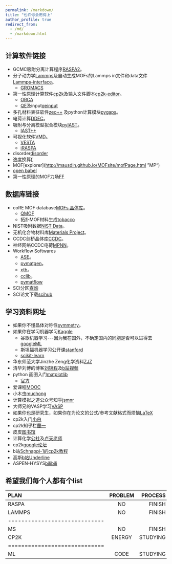 ```yaml
---
permalink: /markdown/
title: "也许你会用得上"
author_profile: true
redirect_from: 
  - /md/
  - /markdown.html
---
```


## 计算软件链接          

* GCMC吸附分离计算程序[RASPA2](https://github.com/iRASPA/RASPA2 "Make by David")。             
* 分子动力学[Lammps](https://lammps.sandia.gov/ "Lammps")及自动生成MOFs的Lammps in文件和data文件[Lammps-interface](https://github.com/peteboyd/lammps_interface/ "Lammps-interface")。     
  * [GROMACS](http://www.gromacs.org/ "md")
* 第一性原理计算软件[cp2k](https://www.cp2k.org/ "cp2k")及输入文件脚本[cp2k-editor](https://github.com/avishart/CP2K_Editor/ "cp2k-editor")。          
  * [ORCA](https://orcaforum.kofo.mpg.de/app.php/portal "ORCA")      
  * [QE](https://www.quantum-espresso.org/ "QE")及input[qeinput](https://www.materialscloud.org/work/tools/qeinputgenerator "qi")            
* 多孔材料表征软件[zeo++](http://www.zeoplusplus.org/ "zeo++") 及python计算模块[pygaps](https://pygaps.readthedocs.io/en/master/ "pygaps")。            
* 电荷计算[DDEC](https://sourceforge.net/projects/ddec/ "DDEC")。              
* 吸附与分离模型拟合模块[pyIAST](https://github.com/CorySimon/pyIAST/ "pyIAST")。            
  * [IAST++](https://sangwon91.github.io/IASTpp/ "iast")      
* 可视化软件[VMD](https://www.ks.uiuc.edu/Research/vmd/ "VMD")。      
  * [VESTA](https://jp-minerals.org/vesta/en/ "VESTA")  
  * [iRASPA](https://iraspa.org/ "iRASPA")
* disorder[disorder](https://github.com/jichunlian/disorder "disorder")      
* 逸度换算[f](https://github.com/sxm13/ZGBshenxiaomoCV.github.io/tree/main/files/fugacity "f")             
* MOF[explorer](http://mausdin.github.io/MOFsite/mofPage.html ”MP“)     
* [open babel](https://github.com/openbabel/openbabel/releases/tag/openbabel-2-4-0 "Open Babel")        
* 第一性原理的MOF力场[FF](https://github.com/molmod/QuickFF "MOFFF")     

## 数据库链接          

* coRE MOF database[MOFs 晶体库](https://zenodo.org/record/3677685#.X8uDkrniuUl "2019coRE MOF")。
  * [QMOF](https://github.com/arosen93/QMOF "QMOF")      
  * 拓扑MOF材料生成[tobacco](https://github.com/tobacco-mofs/tobacco_3.0 "MAKEMOF")     
* NIST吸附数据[NIST Data](https://adsorption.nist.gov/index.php#home "Adsorption data")。          
* 无机化合物材料库[Materials Project](https://materialsproject.org/ "Materials project")。                   
* CCDC剑桥晶体库[CCDC](https://www.ccdc.cam.ac.uk/ "CCDC")。                  
* 神经网络CCDC电荷[MPNN](https://github.com/SimonEnsemble/mpn_charges "MPNN")。                  
* Workflow Softwares     
  * [ASE](https://wiki.fysik.dtu.dk/ase/index.html "ase")。                  
  * [pymatgen](https://pymatgen.org/ "pymatgen")。                  
  * [xtb](https://xtb-docs.readthedocs.io/en/latest/contents.html "xtb")。                  
  * [cclib](https://cclib.github.io/ "cclib")。  
  * [pymatflow](https://pymatflow.readthedocs.io/en/latest/index.html "pymatflow")
* SCI分区[查询](http://www.letpub.com.cn/index.php?page=journalapp&view=search "SCI")     
* SCI论文下载[scihub](https://tool.yovisun.com/scihub/ "scihub")       
  
## 学习资料网址          

* 如果你不懂晶体对称性[symmetry](http://xrayweb.chem.ou.edu/notes/symmetry.html#crystal "symmetry")。       
* 如果你在学习机器学习[Kaggle](https://www.kaggle.com/ "ML")           
  * 谷歌机器学习---因为我在国外，不确定国内的同胞是否可以进得去[googleML](https://developers.google.com/machine-learning/crash-course "googleML")       
  * 斯坦福机器学习公开课[stanford](https://www.coursera.org/learn/machine-learning? "ML")             
  * [scikit-learn](https://scikit-learn.org/stable/index.html "DL")         
* 华东师范大学Jinzhe Zeng化学资料[ZJZ](https://njzjz.win/2019/03/04/ecnuchemistry/menu/ "ZJZ")         
* 清华刘博的博客[刘锦程](http://blog.wangruixing.cn/ "LJC")及[b站视频](https://space.bilibili.com/45550176/ "bilibili")                               
* python 画图入门[matplotlib](https://blog.csdn.net/Datawhale/article/details/109302260 "FIGTURE")                     
  * [官方](https://github.com/matplotlib/cheatsheets "pf")           
* 爱课程[MOOC](https://www.icourse163.org/university/icourse/#/c "MOOC")      
* 小木虫[muchong](http://muchong.com/ "MUCHONG")        
* 计算模拟之道公众号知乎[jsmnr](https://www.zhihu.com/people/jsmnzd/posts "jsmnr")       
* 大师兄的VASP学习[VASP](https://www.bigbrosci.com/ "dashixion")        
* 如果你也是研究生，如果你在为论文的公式/参考文献格式而烦恼[LaTeX](https://www.tablesgenerator.com/latex_tables "LaTex")        
* cp2k入门[小白](https://www.cnblogs.com/Shine-JK/p/10988556.html "xiaobai")       
* cp2k知乎栏[蘭一](https://www.zhihu.com/people/lan-yi-27/posts?page=1 "cp2k")        
* 皮皮[图书馆](http://www.xttsg.com/ "pipi")             
* 计算化学[公社](http://bbs.keinsci.com/forum.php "keyin")及[卢天老师](http://www.keinsci.com/members/Tian_Lu.shtml "lutian")          
* cp2k[google论坛](https://groups.google.com/g/cp2k "cp2k")           
* b站[Schnappi-1的cp2k教程](https://space.bilibili.com/547603845/ "cp2k")    
* 高斯[b站Underline](https://space.bilibili.com/392348884/ "gassiuan")                                  
* ASPEN-HYSYS[bilibili](https://space.bilibili.com/232674132/ "bilibili")                                

## 希望我们每个人都有个list             


| PLAN    | PROBLEM | PROCESS |
|:--------|:-------:|--------:|
| RASPA   | NO      | FINISH  |
| LAMMPS  | NO      | FINISH  |
|-----------------------------|
| MS      | NO      | FINISH  |
| CP2K    | ENERGY  |STUDYING |
|=============================|
| ML      | CODE    |STUDYING |


